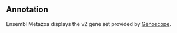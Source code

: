 Annotation
----------

Ensembl Metazoa displays the v2 gene set provided by
[Genoscope](http://www.genoscope.cns.fr/adineta/).

